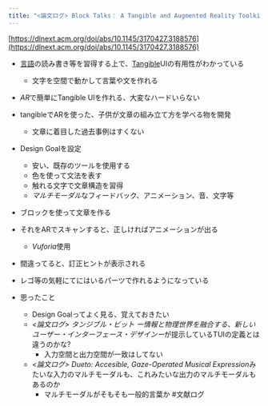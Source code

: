 ```yaml
---
title: "<論文ログ> Block Talks： A Tangible and Augmented Reality Toolkit for Children to Learn Sentence Construction"
---
```


[https://dlnext.acm.org/doi/abs/10.1145/3170427.3188576](https://dlnext.acm.org/doi/abs/10.1145/3170427.3188576)

* [言語](%E8%A8%80%E8%AA%9E.md)の読み書き等を習得する上で、[Tangible](Tangible.md)UIの有用性がわかっている
  
  * 文字を空間で動かして言葉や文を作れる
* *AR*で簡単にTangible UIを作れる、大変なハードいらない

* tangibleでARを使った、子供が文章の組み立て方を学べる物を開発
  
  * 文章に着目した過去事例はすくない
* Design Goalを設定
  
  * 安い、既存のツールを使用する
  * 色を使って文法を表す
  * 触れる文字で文章構造を習得
  * *マルチモーダル*なフィードバック、アニメーション、音、文字等
* ブロックを使って文章を作る

* それをARでスキャンすると、正しければアニメーションが出る
  
  * *Vuforia*使用
* 間違ってると、訂正ヒントが表示される

* レゴ等の気軽にてにはいるパーツで作れるようになっている

* 思ったこと
  
  * Design Goalってよく見る、覚えておきたい
  * *\<論文ログ> タンジブル・ビット ー情報と物理世界を融合する、新しいユーザー・インターフェース・デザインー*が提示しているTUIの定義とは違うのかな?
    * 入力空間と出力空間が一致はしてない
  * *\<論文ログ> Dueto: Accesible, Gaze-Operated Musical Expression*みたいな入力のマルチモーダルも、これみたいな出力のマルチモーダルもあるのか
    * マルチモーダルがそもそも一般的言葉か
      \#文献ログ
